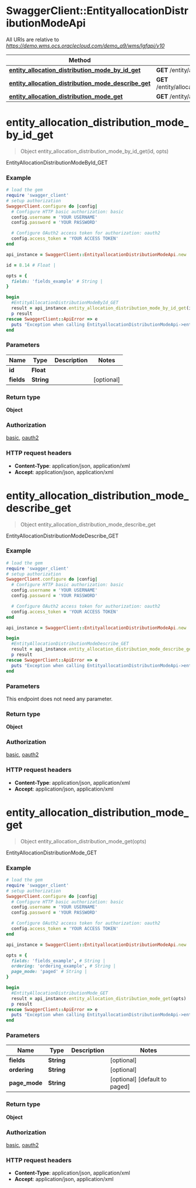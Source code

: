 # SwaggerClient::EntityallocationDistributionModeApi

All URIs are relative to *https://demo.wms.ocs.oraclecloud.com/demo_a9/wms/lgfapi/v10*

Method | HTTP request | Description
------------- | ------------- | -------------
[**entity_allocation_distribution_mode_by_id_get**](EntityallocationDistributionModeApi.md#entity_allocation_distribution_mode_by_id_get) | **GET** /entity/allocation_distribution_mode/{id} | EntityAllocationDistributionModeById_GET
[**entity_allocation_distribution_mode_describe_get**](EntityallocationDistributionModeApi.md#entity_allocation_distribution_mode_describe_get) | **GET** /entity/allocation_distribution_mode/describe | EntityAllocationDistributionModeDescribe_GET
[**entity_allocation_distribution_mode_get**](EntityallocationDistributionModeApi.md#entity_allocation_distribution_mode_get) | **GET** /entity/allocation_distribution_mode | EntityAllocationDistributionMode_GET


# **entity_allocation_distribution_mode_by_id_get**
> Object entity_allocation_distribution_mode_by_id_get(id, opts)

EntityAllocationDistributionModeById_GET



### Example
```ruby
# load the gem
require 'swagger_client'
# setup authorization
SwaggerClient.configure do |config|
  # Configure HTTP basic authorization: basic
  config.username = 'YOUR USERNAME'
  config.password = 'YOUR PASSWORD'

  # Configure OAuth2 access token for authorization: oauth2
  config.access_token = 'YOUR ACCESS TOKEN'
end

api_instance = SwaggerClient::EntityallocationDistributionModeApi.new

id = 8.14 # Float | 

opts = { 
  fields: 'fields_example' # String | 
}

begin
  #EntityAllocationDistributionModeById_GET
  result = api_instance.entity_allocation_distribution_mode_by_id_get(id, opts)
  p result
rescue SwaggerClient::ApiError => e
  puts "Exception when calling EntityallocationDistributionModeApi->entity_allocation_distribution_mode_by_id_get: #{e}"
end
```

### Parameters

Name | Type | Description  | Notes
------------- | ------------- | ------------- | -------------
 **id** | **Float**|  | 
 **fields** | **String**|  | [optional] 

### Return type

**Object**

### Authorization

[basic](../README.md#basic), [oauth2](../README.md#oauth2)

### HTTP request headers

 - **Content-Type**: application/json, application/xml
 - **Accept**: application/json, application/xml



# **entity_allocation_distribution_mode_describe_get**
> Object entity_allocation_distribution_mode_describe_get

EntityAllocationDistributionModeDescribe_GET



### Example
```ruby
# load the gem
require 'swagger_client'
# setup authorization
SwaggerClient.configure do |config|
  # Configure HTTP basic authorization: basic
  config.username = 'YOUR USERNAME'
  config.password = 'YOUR PASSWORD'

  # Configure OAuth2 access token for authorization: oauth2
  config.access_token = 'YOUR ACCESS TOKEN'
end

api_instance = SwaggerClient::EntityallocationDistributionModeApi.new

begin
  #EntityAllocationDistributionModeDescribe_GET
  result = api_instance.entity_allocation_distribution_mode_describe_get
  p result
rescue SwaggerClient::ApiError => e
  puts "Exception when calling EntityallocationDistributionModeApi->entity_allocation_distribution_mode_describe_get: #{e}"
end
```

### Parameters
This endpoint does not need any parameter.

### Return type

**Object**

### Authorization

[basic](../README.md#basic), [oauth2](../README.md#oauth2)

### HTTP request headers

 - **Content-Type**: application/json, application/xml
 - **Accept**: application/json, application/xml



# **entity_allocation_distribution_mode_get**
> Object entity_allocation_distribution_mode_get(opts)

EntityAllocationDistributionMode_GET



### Example
```ruby
# load the gem
require 'swagger_client'
# setup authorization
SwaggerClient.configure do |config|
  # Configure HTTP basic authorization: basic
  config.username = 'YOUR USERNAME'
  config.password = 'YOUR PASSWORD'

  # Configure OAuth2 access token for authorization: oauth2
  config.access_token = 'YOUR ACCESS TOKEN'
end

api_instance = SwaggerClient::EntityallocationDistributionModeApi.new

opts = { 
  fields: 'fields_example', # String | 
  ordering: 'ordering_example', # String | 
  page_mode: 'paged' # String | 
}

begin
  #EntityAllocationDistributionMode_GET
  result = api_instance.entity_allocation_distribution_mode_get(opts)
  p result
rescue SwaggerClient::ApiError => e
  puts "Exception when calling EntityallocationDistributionModeApi->entity_allocation_distribution_mode_get: #{e}"
end
```

### Parameters

Name | Type | Description  | Notes
------------- | ------------- | ------------- | -------------
 **fields** | **String**|  | [optional] 
 **ordering** | **String**|  | [optional] 
 **page_mode** | **String**|  | [optional] [default to paged]

### Return type

**Object**

### Authorization

[basic](../README.md#basic), [oauth2](../README.md#oauth2)

### HTTP request headers

 - **Content-Type**: application/json, application/xml
 - **Accept**: application/json, application/xml



